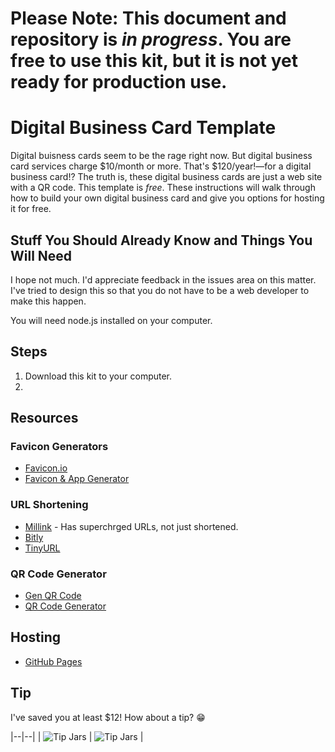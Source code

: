 # Please Note: This document and repository is *in progress*. You are free to use this kit, but it is not yet ready for production use.

# Digital Business Card Template

Digital buisness cards seem to be the rage right now. But digital business card services charge $10/month or more. That's $120/year!—for a digital business card!? The truth is, these digital business cards are just a web site with a QR code. This template is *free*. These instructions will walk through how to build your own digital business card and give you options for hosting it for free.

## Stuff You Should Already Know and Things You Will Need

I hope not much. I'd appreciate feedback in the issues area on this matter. I've tried to design this so that you do not have to be a web developer to make this happen.

You will need node.js installed on your computer.

## Steps

1. Download this kit to your computer.
2. 

## Resources

### Favicon Generators
- [Favicon.io](https://https://favicon.io)
- [Favicon & App Generator](https://www.favicon-generator.org)

### URL Shortening
- [Millink](https://millink.app) - Has superchrged URLs, not just shortened.
- [Bitly](https://bitly.com)
- [TinyURL](https://tinyurl.com)

### QR Code Generator
- [Gen QR Code](https://genqrcode.com)
- [QR Code Generator](https://www.qr-code-generator.com)

## Hosting
- [GitHub Pages](https://pages.github.com)

## Tip

I've saved you at least $12! How about a tip? 😁

|--|--|
| ![Tip Jars](removeable-images/RussellbitsVenmoQRCode.png) | ![Tip Jars](removeable-images/RussellbitsPaypalQRCode.png) |


